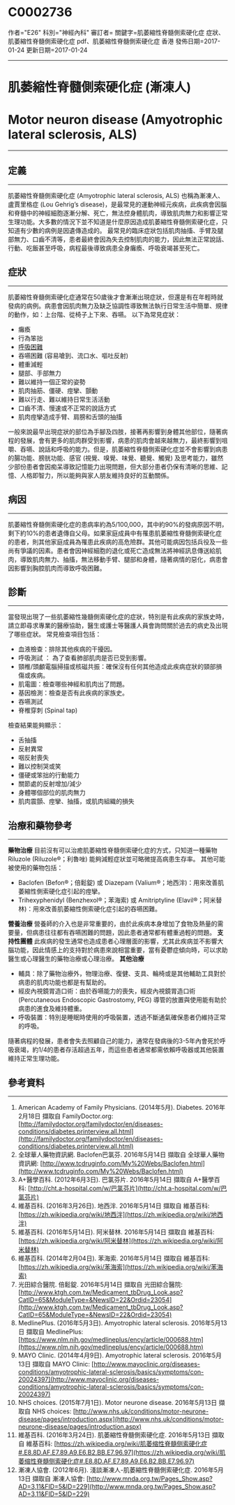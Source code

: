 # C0002736
作者="E26"
科別="神經內科"
審訂者=
關鍵字=肌萎縮性脊髓側索硬化症 症狀、肌萎縮性脊髓側索硬化症 pdf、肌萎縮性脊髓側索硬化症 香港
發佈日期=2017-01-24
更新日期=2017-01-24

----------
# 肌萎縮性脊髓側索硬化症 (漸凍人)
# Motor neuron disease (Amyotrophic lateral sclerosis, ALS)
----------
## 定義
----------

肌萎縮性脊髓側索硬化症 (Amyotrophic lateral sclerosis, ALS) 也稱為漸凍人、盧賈里格症 (Lou Gehrig’s disease)，是最常見的運動神經元疾病，此疾病會因腦和脊髓中的神經細胞逐漸分解、死亡，無法控身體肌肉，導致肌肉無力和影響正常生理功能。大多數的情況下並不知道是什麼原因造成肌萎縮性脊髓側索硬化症，只知道有少數的病例是因遺傳造成的。
最常見的臨床症狀包括肌肉抽搐、手臂及腿部無力、口齒不清等，患者最終會因為失去控制肌肉的能力，因此無法正常說話、行動、吃飯甚至呼吸，病程最後導致病患全身癱瘓、呼吸衰竭甚至死亡。

## 症狀
----------

肌萎縮性脊髓側索硬化症通常在50歲後才會漸漸出現症狀，但還是有在年輕時就發病的病例。病患會因肌肉無力及缺乏協調性導致無法執行日常生活中簡單、規律的動作，如：上台階、從椅子上下來、吞嚥。
以下為常見症狀：

- 癱瘓
- 行為笨拙
- [呼吸困難](C0013404)
- 吞嚥困難 (容易嗆到、流口水、嘔吐反射)
- 體重減輕
- 腿部、手部無力
- 難以維持一個正常的姿勢
- 肌肉抽筋、僵硬、痙攣、顫動
- 難以行走、難以維持日常生活活動
- 口齒不清、慢速或不正常的說話方式
- 肌肉痙攣造成手臂、肩膀和舌頭的抽搐

一般來說最早出現症狀的部位為手腳及四肢，接著再影響到身體其他部位，隨著病程的發展，會有更多的肌肉群受到影響，病患的肌肉會越來越無力，最終影響到咀嚼、吞嚥、說話和呼吸的能力。但是，肌萎縮性脊髓側索硬化症並不會影響到病患的腸功能、膀胱功能、感官 (視覺、嗅覺、味覺、聽覺、觸覺) 及思考能力，雖然少部份患者會因痴呆導致記憶能力出現問題，但大部分患者仍保有清晰的思維、記憶、人格即智力，所以能夠與家人朋友維持良好的互動關係。

## 病因
----------

肌萎縮性脊髓側索硬化症的患病率約為5/100,000，其中約90%的發病原因不明，剩下約10%的患者遺傳自父母。如果家庭成員中有罹患肌萎縮性脊髓側索硬化症的患者，則其他家庭成員為罹患此疾病的高危險群。其他可能病因包括兵役及一些尚有爭議的因素。患者會因神經細胞的退化或死亡造成無法將神經訊息傳送給肌肉，導致肌肉無力、抽搐，無法移動手臂、腿部和身體，隨著病情的惡化，病患會因影響到胸腔肌肉而導致呼吸困難。

## 診斷
----------

當發現出現了一些肌萎縮性幾髓側索硬化症的症狀，特別是有此疾病的家族史時，請立即尋求專業的醫療協助，醫生或護士等醫護人員會詢問關於過去的病史及出現了哪些症狀。
常見檢查項目包括：

- 血液檢查：排除其他疾病的干擾因。
- 呼吸測試 ： 為了查看肺部肌肉是否已受到影響。
- 頸椎/頭顱電腦掃描或核磁共振：確保沒有任何其他造成此疾病症狀的頸部損傷或疾病。
- 肌電圖：檢查哪些神經和肌肉出了問題。
- 基因檢測：檢查是否有此疾病的家族史。
- 吞嚥測試
- 脊椎穿刺 (Spinal tap)

檢查結果能夠顯示：

- 舌抽搐
- 反射異常
- 咽反射喪失
- 難以控制哭或笑
- 僵硬或笨拙的行動能力
- 關節處的反射增加/減少
- 身體哪個部位的肌肉無力
- 肌肉震顫、痙攣、抽搐，或肌肉組織的損失
## 治療和藥物參考
----------

**藥物治療**
目前沒有可以治癒肌萎縮性脊髓側索硬化症的方式，只知道一種藥物Riluzole (Riluzole®；利魯唑) 能夠減輕症狀並可略微提高病患生存率。
其他可能被使用的藥物包括：

- Baclofen (Befon®；倍鬆錠) 或 Diazepam (Valium®；地西泮)：用來改善肌萎縮性側索硬化症引起的痙攣。
- Trihexyphenidyl (Benzhexol®；苯海索) 或 Amitriptyline (Elavil®；阿米替林)：用來改善肌萎縮性側索硬化症引起的吞嚥困難。

**營養治療**
營養師的介入也是非常重要的，由於此疾病本身增加了食物及熱量的需要量，但病患往往都有吞嚥困難的問題，因此患者通常都有體重過輕的問題。
**支持性團體**
此疾病的發生通常也造成患者心理層面的影響，尤其此疾病並不影響大腦功能，因此情感上的支持對於病患來說相當重要，當有憂鬱症傾向時，可以求助醫生或心理醫生的藥物治療或心理治療。
**其他治療**

- 輔具：除了藥物治療外，物理治療、復健、支具、輪椅或是其他輔助工具對於病患的肌肉功能也都是有幫助的。
- 經皮內視鏡胃造口術：由於吞嚥能力的喪失，經皮內視鏡胃造口術 (Percutaneous Endoscopic Gastrostomy, PEG) 導管的放置與使用能有助於病患的進食及維持體重。
- 呼吸裝置：特別是睡眠時使用的呼吸裝置，透過不斷通氣確保患者仍維持正常的呼吸。

隨著病程的發展，患者會失去照顧自己的能力，通常在發病後的3-5年內會死於呼吸衰竭，約1/4的患者存活超過五年，而這些患者通常都需依賴呼吸器或其他裝置維持正常生理功能。

## 參考資料
----------
1. American Academy of Family Physicians. (2014年5月). Diabetes. 2016年2月18日 擷取自 FamilyDoctor.org:
  [http://familydoctor.org/familydoctor/en/diseases-conditions/diabetes.printerview.all.html](http://familydoctor.org/familydoctor/en/diseases-conditions/diabetes.printerview.all.html)
2. 全球華人藥物資訊網. Baclofen巴氯芬. 2016年5月14日 擷取自 全球華人藥物資訊網:
  [http://www.tcdruginfo.com/My%20Webs/Baclofen.html](http://www.tcdruginfo.com/My%20Webs/Baclofen.html)
3. A+醫學百科. (2012年6月3日). 巴氯芬片. 2016年5月14日 擷取自 A+醫學百科:
  [http://cht.a-hospital.com/w/巴氯芬片](http://cht.a-hospital.com/w/巴氯芬片)
4. 維基百科. (2016年3月26日). 地西泮. 2016年5月14日 擷取自 維基百科:
  [https://zh.wikipedia.org/wiki/地西泮](https://zh.wikipedia.org/wiki/地西泮)
5. 維基百科. (2016年5月14日). 阿米替林. 2016年5月14日 擷取自 維基百科:
  [https://zh.wikipedia.org/wiki/阿米替林](https://zh.wikipedia.org/wiki/阿米替林)
6. 維基百科. (2014年2月04日). 苯海索. 2016年5月14日 擷取自 維基百科:
  [https://zh.wikipedia.org/wiki/苯海索](https://zh.wikipedia.org/wiki/苯海索)
7. 光田綜合醫院. 倍鬆錠. 2016年5月14日 擷取自 光田綜合醫院:
  [http://www.ktgh.com.tw/Medicament_tbDrug_Look.asp?CatID=65&ModuleType=&NewsID=22&Ordid=23054](http://www.ktgh.com.tw/Medicament_tbDrug_Look.asp?CatID=65&ModuleType=&NewsID=22&Ordid=23054)
8. MedlinePlus. (2016年5月3日). Amyotrophic lateral sclerosis. 2016年5月13日 擷取自 MedlinePlus:
  [https://www.nlm.nih.gov/medlineplus/ency/article/000688.htm](https://www.nlm.nih.gov/medlineplus/ency/article/000688.htm)
9. MAYO Clinic. (2014年4月9日). Amyotrophic lateral sclerosis. 2016年5月13日 擷取自 MAYO Clinic:
  [http://www.mayoclinic.org/diseases-conditions/amyotrophic-lateral-sclerosis/basics/symptoms/con-20024397](http://www.mayoclinic.org/diseases-conditions/amyotrophic-lateral-sclerosis/basics/symptoms/con-20024397)
10. NHS choices. (2015年7月1日). Motor neurone disease. 2016年5月13日 擷取自 NHS choices:
  [http://www.nhs.uk/conditions/motor-neurone-disease/pages/introduction.aspx](http://www.nhs.uk/conditions/motor-neurone-disease/pages/introduction.aspx)
11. 維基百科. (2016年3月24日). 肌萎縮性脊髓側索硬化症. 2016年5月13日 擷取自 維基百科:
  [https://zh.wikipedia.org/wiki/肌萎缩性脊髓侧索硬化症#.E8.8D.AF.E7.89.A9.E6.B2.BB.E7.96.97](https://zh.wikipedia.org/wiki/肌萎缩性脊髓侧索硬化症#.E8.8D.AF.E7.89.A9.E6.B2.BB.E7.96.97)
12. 漸凍人協會. (2012年6月). 淺談漸凍人-肌萎縮性脊髓側索硬化症. 2016年5月13日 擷取自 漸凍人協會:
  [http://www.mnda.org.tw/Pages_Show.asp?AD=3,11&FID=5&ID=229](http://www.mnda.org.tw/Pages_Show.asp?AD=3,11&FID=5&ID=229)

